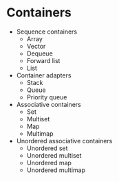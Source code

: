 # Containers
* Sequence containers
  * Array
  * Vector
  * Dequeue
  * Forward list
  * List
* Container adapters
  * Stack
  * Queue
  * Priority queue
* Associative containers
  * Set
  * Multiset
  * Map
  * Multimap
* Unordered associative containers
  * Unordered set
  * Unordered multiset
  * Unordered map
  * Unordered multimap
